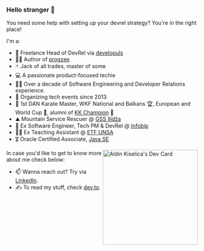 ### Hello stranger 👋

You need some help with setting up your devrel strategy?
You're in the right place!

I'm a:
- 🥑 Freelance Head of DevRel via [developuls](https://www.linkedin.com/company/developuls)
- 👷🏻 Author of [progzee](https://pypi.org/project/progzee)
- 🃏 Jack of all trades, master of some
- 💻 A passionate product-focused techie
- 👴🏻 Over a decade of Software Engineering and Developer Relations experience.
- 🎤 Organizing tech events since 2013
- 🥋 1st DAN Karate Master, WKF National and Balkans 🏆, European and World Cup 🥉, alumni of [KK Champion](https://kkchampion.ba/) 🥊
- ⛰ Mountain Service Rescuer @ [GSS Ilidža](https://gss.ba/)
- 🎯 Ex Software Engineer, Tech PM & DevRel @ [Infobip](https://infobip.com/)
- 👨‍🏫 Ex Teaching Assistant @ [ETF UNSA](https://www.etf.unsa.ba/)
- 🎖️ Oracle Certified Associate, [Java SE](https://www.credly.com/badges/ca8754df-0e82-41f9-be36-3dfad6d3c26b)

<a href="https://app.daily.dev/kiselitza"><img src="https://api.daily.dev/devcards/v2/wmyiR105exUAMUi0AIxh6.png?type=default&r=gz2" width="250" align="right" alt="Aldin Kiselica's Dev Card"/></a>

In case you'd like to get to know more about me check below:
- 📫 Wanna reach out? Try via [LinkedIn](https://www.linkedin.com/in/kiselitza/).
- ✍️ To read my stuff, check [dev.to](https://dev.to/kiselitza).
